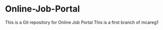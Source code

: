 # Online-Job-Portal
This is a Git repository for Online Job Portal
This is a first branch of mcareg1
